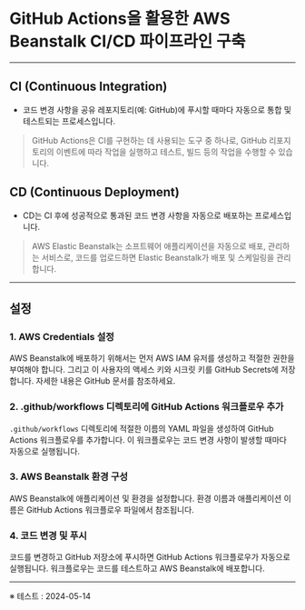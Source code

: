 ﻿# GitHub Actions을 활용한 AWS Beanstalk CI/CD 파이프라인 구축


---

## CI (Continuous Integration)

-   코드 변경 사항을 공유 레포지토리(예: GitHub)에 푸시할 때마다 자동으로 통합 및 테스트되는 프로세스입니다.

> GitHub Actions은 CI를 구현하는 데 사용되는 도구 중 하나로, GitHub 리포지토리의 이벤트에 따라 작업을 실행하고 테스트, 빌드 등의 작업을 수행할 수 있습니다.
## CD (Continuous Deployment)

- CD는 CI 후에 성공적으로 통과된 코드 변경 사항을 자동으로 배포하는 프로세스입니다.

> AWS Elastic Beanstalk는 소프트웨어 애플리케이션을 자동으로 배포, 관리하는 서비스로, 코드를 업로드하면 Elastic Beanstalk가 배포 및 스케일링을 관리합니다.
---

## 설정
 ### 1. AWS Credentials 설정
   AWS Beanstalk에 배포하기 위해서는 먼저 AWS IAM 유저를 생성하고 적절한 권한을 부여해야 합니다. 그리고 이 사용자의 액세스 키와 시크릿 키를 GitHub Secrets에 저장합니다. 자세한 내용은 GitHub 문서를 참조하세요.

 ### 2. .github/workflows 디렉토리에 GitHub Actions 워크플로우 추가
   `.github/workflows` 디렉토리에 적절한 이름의 YAML 파일을 생성하여 GitHub Actions 워크플로우를 추가합니다. 이 워크플로우는 코드 변경 사항이 발생할 때마다 자동으로 실행됩니다.

 ### 3. AWS Beanstalk 환경 구성
   AWS Beanstalk에 애플리케이션 및 환경을 설정합니다. 환경 이름과 애플리케이션 이름은 GitHub Actions 워크플로우 파일에서 참조됩니다.

 ### 4. 코드 변경 및 푸시
   코드를 변경하고 GitHub 저장소에 푸시하면 GitHub Actions 워크플로우가 자동으로 실행됩니다. 워크플로우는 코드를 테스트하고 AWS Beanstalk에 배포합니다.


---

※ 테스트 : 2024-05-14
